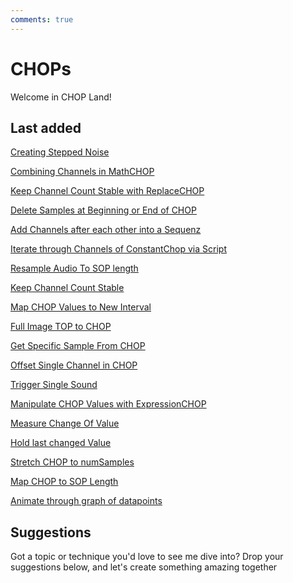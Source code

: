 ```yaml
---
comments: true
--- 
```

# CHOPs

Welcome in CHOP Land!

## Last added

[Creating Stepped Noise](CreatingSteppedNoise.md)

[Combining Channels in MathCHOP](CombiningChannelsMathCHOP.md)

[Keep Channel Count Stable with ReplaceCHOP](KeepChannelCountStableReplaceCHOP.md)

[Delete Samples at Beginning or End of CHOP](DeleteSamplesBeginningEndCHOP.md)

[Add Channels after each other into a Sequenz](AddChannelsIntoSequenz.md)

[Iterate through Channels of ConstantChop via Script](IterateThroughConstantChannelsViaScript.md)

[Resample Audio To SOP length](ResampleAudioToSOPLength.md)

[Keep Channel Count Stable](KeepChannelCountStableReplaceCHOP.md)

[Map CHOP Values to New Interval](MapCHOPValuesToNewIntervall.md)

[Full Image TOP to CHOP](FullImageTopToCHOP.md)

[Get Specific Sample From CHOP](GetSpecificSampleFromCHOP.md)

[Offset Single Channel in CHOP](OffsetSingleChannelCHOP.md)

[Trigger Single Sound](TriggerSingleSound.md)

[Manipulate CHOP Values with ExpressionCHOP](ManipulateCHOPValueExpressionCHOP.md)

[Measure Change Of Value](MeasureChangeOfValue.md)

[Hold last changed Value](HoldLastChangedValue.md)

[Stretch CHOP to numSamples](StretchCHOPToNumSamples.md)

[Map CHOP to SOP Length](MapCHOPtoSOPLength.md)

[Animate through graph of datapoints ](AnimateThroughDataPoints.md)

## Suggestions
Got a topic or technique you'd love to see me dive into? Drop your suggestions below, and let's create something amazing together   